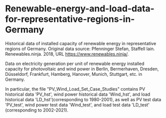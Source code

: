 # Renewable-energy-and-load-data-for-representative-regions-in-Germany
Historical data of installed capacity of renewable energy in representative regions of Germany.
Original data source: Pfenninger Stefan, Staffell Iain. Renewables.ninja. 2018, URL https://www.renewables.ninja/.

Data on electricity generation per unit of renewable energy installed capacity for photovoltaic and wind power in 
Berlin, Bermerhaven, Dresden, Düsseldorf, Frankfurt, Hamberg, Hanover, Munich, Stuttgart, etc. in Germany.

In particular, the file "PV_Wind_Load_Set_Case_Studies" contains PV historical data 'PV_hst', wind power historical data 'Wind_hst', and load historical data 'LD_hst'(corresponding to 1980-2001), as well as PV test data 'PV_test', wind power test data 'Wind_test', and load test data 'LD_test' (corresponding to 2002-2021).
